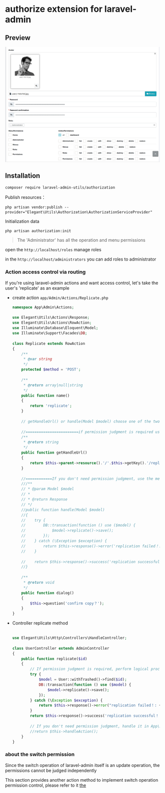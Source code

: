 # authorize extension for laravel-admin

## Preview

![authorization_legend](resources/assets/legend.png)

## Installation

```shell
composer require laravel-admin-utils/authorization
```

Publish resources：

```shell
php artisan vendor:publish --provider="Elegant\Utils\Authorization\AuthorizationServiceProvider"
```

Initialization data

```shell
php artisan authorization:init
```

> The 'Administrator' has all the operation and menu permissions


open the `http://localhost/roles` manage roles

in the `http://localhost/administrators` you can add roles to administrator

### Action access control via routing

If you're using laravel-admin actions and want access control, let's take the user's 'replicate' as an example

- create action `app/Admin/Actions/Replicate.php`

  ```php
  namespace App\Admin\Actions;
  
  use Elegant\Utils\Actions\Response;
  use Elegant\Utils\Actions\RowAction;
  use Illuminate\Database\Eloquent\Model;
  use Illuminate\Support\Facades\DB;
  
  class Replicate extends RowAction
  {
      /**
       * @var string
       */
      protected $method = 'POST';
  
      /**
       * @return array|null|string
       */
      public function name()
      {
          return 'replicate';
      }
  
      // getHandleUrl() or handle(Model $model) choose one of the two
  
      //========================if permission judgment is required use the method===========================
      /**
       * @return string
       */
      public function getHandleUrl()
      {
          return $this->parent->resource().'/'.$this->getKey().'/replicate';
      }
      
      //============If you don't need permission judgment, use the method=================
      ///**
      // * @param Model $model
      // *
      // * @return Response
      // */
      //public function handle(Model $model)
      //{
      //    try {
      //        DB::transaction(function () use ($model) {
      //            $model->replicate()->save();
      //        });
      //    } catch (\Exception $exception) {
      //        return $this->response()->error('replication failed！: ' . $exception->getMessage() . ')';
      //    }
  
      //    return $this->response()->success('replication successful！')->refresh();
      //}
      
      /**
       * @return void
       */
      public function dialog()
      {
          $this->question('confirm copy？');
      }
  }
  ```

- Controller replicate method
  ```php
  
  use Elegant\Utils\Http\Controllers\HandleController;
  
  class UserController extends AdminController
  {
      public function replicate($id)
      {
          // If permission judgment is required, perform logical processing here
          try {
              $model = User::withTrashed()->find($id);
              DB::transaction(function () use ($model) {
                  $model->replicate()->save();
              });
          } catch (\Exception $exception) {
              return $this->response()->error("replication failed！: {$exception->getMessage()}")->send();
          }
          return $this->response()->success('replication successful！')->refresh()->send();

          // If you don't need permission judgment, handle it in App\Admin\Actions\Replicate::handle() logic
          //return $this->handleAction();
      }
  }
  ```

### about the switch permission

Since the switch operation of laravel-admin itself is an update operation, the permissions cannot be judged independently

This section provides another action method to implement switch operation permission control, please refer to it [the](https://laravel-admin.org/docs/zh/2.x/model-table-column-display#列操作)
